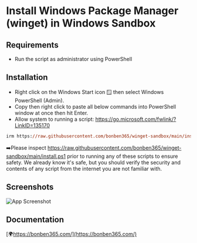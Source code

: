 
# Install Windows Package Manager (winget) in Windows Sandbox

## Requirements

- Run the script as administrator using PowerShell
  
## Installation

- Right click on the Windows Start icon 🪟 then select Windows PowerShell (Admin).
- Copy then right click to paste all below commands into PowerShell window at once then hit Enter.
- Allow system to running a script: https://go.microsoft.com/fwlink/?LinkID=135170

```ps
irm https://raw.githubusercontent.com/bonben365/winget-sandbox/main/install.ps1 | iex
```
➡️Please inspect https://raw.githubusercontent.com/bonben365/winget-sandbox/main/install.ps1 prior to running any of these scripts to ensure safety. We already know it's safe, but you should verify the security and contents of any script from the internet you are not familiar with.

## Screenshots

![App Screenshot](https://s3.amazonaws.com/s3.bonben365.com/files/2023/b9CLMjMxxfzks7hFUrjHpPBiyFPVawPAZZGk9wAkFHyij3yq7Kjl2WX.jpg)

## Documentation

[🌍https://bonben365.com/](https://bonben365.com/)

